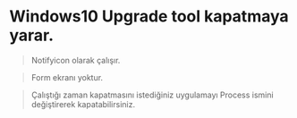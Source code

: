 # Windows10 Upgrade tool kapatmaya yarar.

> Notifyicon olarak çalışır.

> Form ekranı yoktur.

> Çalıştığı zaman kapatmasını istediğiniz uygulamayı Process ismini değiştirerek kapatabilirsiniz.